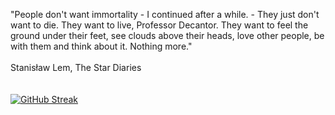 "People don't want immortality - I continued after a while. - They just don't want to die. They want to live, Professor Decantor. They want to feel the ground under their feet, see clouds above their heads, love other people, be with them and think about it. Nothing more." \
\
Stanisław Lem, The Star Diaries \
\
\
[![GitHub Streak](https://streak-stats.demolab.com?user=HumansDoNotWantImmortality&theme=transparent)](https://git.io/streak-stats)
